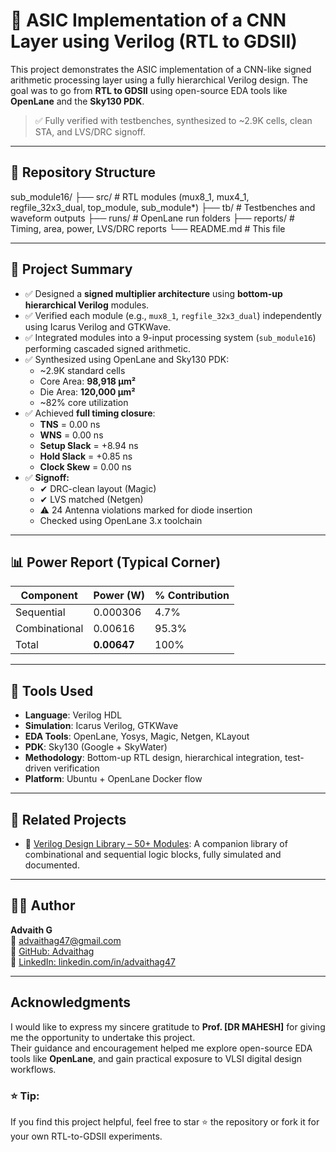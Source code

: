# 🧠 ASIC Implementation of a CNN Layer using Verilog (RTL to GDSII)

This project demonstrates the ASIC implementation of a CNN-like signed arithmetic processing layer using a fully hierarchical Verilog design. The goal was to go from **RTL to GDSII** using open-source EDA tools like **OpenLane** and the **Sky130 PDK**.

> ✅ Fully verified with testbenches, synthesized to ~2.9K cells, clean STA, and LVS/DRC signoff.

---
## 📁 Repository Structure
sub_module16/
├── src/ # RTL modules (mux8_1, mux4_1, regfile_32x3_dual, top_module, sub_module*)
├── tb/ # Testbenches and waveform outputs
├── runs/ # OpenLane run folders
├── reports/ # Timing, area, power, LVS/DRC reports
└── README.md # This file

---

## 📌 Project Summary

- ✅ Designed a **signed multiplier architecture** using **bottom-up hierarchical Verilog** modules.
- ✅ Verified each module (e.g., `mux8_1`, `regfile_32x3_dual`) independently using Icarus Verilog and GTKWave.
- ✅ Integrated modules into a 9-input processing system (`sub_module16`) performing cascaded signed arithmetic.
- ✅ Synthesized using OpenLane and Sky130 PDK:
  - ~2.9K standard cells  
  - Core Area: **98,918 µm²**  
  - Die Area: **120,000 µm²**  
  - ~82% core utilization  
- ✅ Achieved **full timing closure**:
  - **TNS** = 0.00 ns  
  - **WNS** = 0.00 ns  
  - **Setup Slack** = +8.94 ns  
  - **Hold Slack** = +0.85 ns  
  - **Clock Skew** = 0.00 ns  
- ✅ **Signoff:**
  - ✔ DRC-clean layout (Magic)
  - ✔ LVS matched (Netgen)
  - ⚠ 24 Antenna violations marked for diode insertion
  - Checked using OpenLane 3.x toolchain

---

## 📊 Power Report (Typical Corner)

| Component     | Power (W) | % Contribution |
|---------------|-----------|----------------|
| Sequential    | 0.000306  | 4.7%           |
| Combinational | 0.00616   | 95.3%          |
| Total         | **0.00647** | 100%        |

---

## 🧪 Tools Used

- **Language**: Verilog HDL  
- **Simulation**: Icarus Verilog, GTKWave  
- **EDA Tools**: OpenLane, Yosys, Magic, Netgen, KLayout  
- **PDK**: Sky130 (Google + SkyWater)  
- **Methodology**: Bottom-up RTL design, hierarchical integration, test-driven verification  
- **Platform**: Ubuntu + OpenLane Docker flow  

---

## 📎 Related Projects

- 🔗 [Verilog Design Library – 50+ Modules](https://github.com/Advaithag/VERILOG-BASIC-DESIGNS): A companion library of combinational and sequential logic blocks, fully simulated and documented.

---

## 👨‍💻 Author

**Advaith G**  
📧 advaithag47@gmail.com  
🔗 [GitHub: Advaithag](https://github.com/Advaithag)  
🔗 [LinkedIn: linkedin.com/in/advaithag47](https://linkedin.com/in/advaithag47)

---
## Acknowledgments

I would like to express my sincere gratitude to **Prof. [DR MAHESH]** for giving me the opportunity to undertake this project.  
Their guidance and encouragement helped me explore open-source EDA tools like **OpenLane**, and gain practical exposure to VLSI digital design workflows.



### ⭐ Tip:  
If you find this project helpful, feel free to star ⭐ the repository or fork it for your own RTL-to-GDSII experiments.

